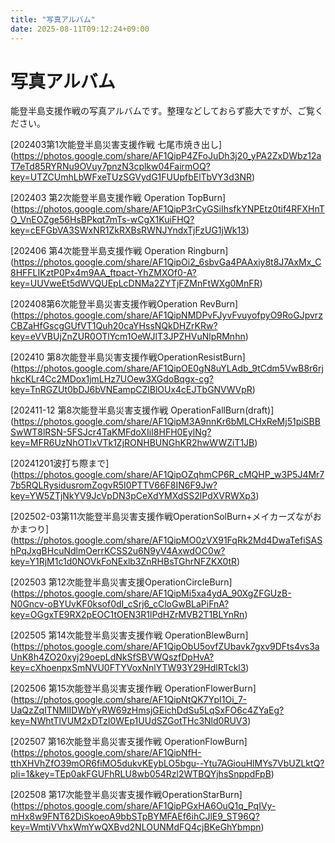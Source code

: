 ```yaml
---
title: "写真アルバム"
date: 2025-08-11T09:12:24+09:00
---
```


# 写真アルバム

能登半島支援作戦の写真アルバムです。整理などしておらず膨大ですが、ご覧ください。


[202403第1次能登半島災害支援作戦 七尾市焼き出し]
(https://photos.google.com/share/AF1QipP4ZFoJuDh3j20_yPA2ZxDWbz12aT7eTd85RYRNu9OVuy7pnzN3cplkw04FairmOQ?key=UTZCUmhLbWFxeTUzSGVydG1FUUpfbElTbVY3d3NR)

[202403 第2次能登半島支援作戦 Operation TopBurn]
(https://photos.google.com/share/AF1QipP3rCyGSiIhsfkYNPEtz0tif4RFXHnTO_VnEOZge56HsBPkqt7mTs-wCgX1KuiFHQ?key=cEFGbVA3SWxNR1ZkRXBsRWNJYndxTjFzUG1jWk13)


[202406 第4次能登半島支援作戦 Operation Ringburn]
(https://photos.google.com/share/AF1QipOi2_6sbvGa4PAAxiy8t8J7AxMx_C8HFFLIKztP0Px4m9AA_ftpact-YhZMXOf0-A?key=UUVweEt5dWVQUEpLcDNMa2ZYTjFZMnFtWXg0MnFR)

[202408第6次能登半島災害支援作戦Operation RevBurn]
(https://photos.google.com/share/AF1QipNMDPvFJyvFvuyofpyO9RoGJpvrzCBZaHfGscgGUfVT1Quh20caYHssNQkDHZrKRw?key=eVVBUjZnZUR0OTlYcm1OeWJlT3JPZHVuNlpRMnhn)

[202410 第8次能登半島災害支援作戦OperationResistBurn]
(https://photos.google.com/share/AF1QipOE0gN8uYLAdb_9tCdm5VwB8r6rjhkcKLr4Cc2MDox1jmLHz7UOew3XGdoBqgx-cg?key=TnRGZUt0bDJ6bVNEampCZlBlOUx4cEJTbGNVWVpR)

[202411-12  第8次能登半島災害支援作戦 OperationFallBurn(draft)]
(https://photos.google.com/share/AF1QipM3A9nnKr6bMLCHxReMj51piSBBSwWT8lRSN-5FSJcr4TaKMFdoXIiI8HFH0EylNg?key=MFR6UzNhOTlxVTk1ZjRONHBUNGhKR2hwWWZiT1JB)

[20241201波打ち際まで]
(https://photos.google.com/share/AF1QipOZqhmCP6R_cMQHP_w3P5J4Mr77b5RQLRysidusromZogvR5I0PTTV66F8IN6F9Jw?key=YW5ZTjNkYV9JcVpDN3pCeXdYMXdSS2lPdXVRWXp3)

[202502-03第11次能登半島災害支援作戦OperationSolBurn+メイカーズながおかまつり]
(https://photos.google.com/share/AF1QipMO0zVX91FqRk2Md4DwaTefiSAShPqJxgBHcuNdlmOerrKCSS2u6N9yV4AxwdOC0w?key=Y1RjM1c1d0NOVkFoNExlb3ZnRHBsTGhrNFZKX0tR)

[202503 第12次能登半島災害支援OperationCircleBurn]
(https://photos.google.com/share/AF1QipMi5xa4ydA_90XgZFGUzB-N0Gncv-oBYUvKF0ksof0dI_cSrj6_cCloGwBLaPiFnA?key=OGgxTE9RX2pEOC1tOEN3R1lPdHZrMVB2T1BLYnRn)

[202505 第14次能登半島災害支援作戦 OperationBlewBurn]
(https://photos.google.com/share/AF1QipObU5ovfZUbavk7gxv9DFts4vs3aUnK8h4ZO20xyj29oepLdNkSfSBVWQszfDpHvA?key=cXhoenpxSmNVU0FTYVoxNnlYTW93Y29HdlRTckl3)

[202506 第15次能登半島災害支援作戦 OperationFlowerBurn]
(https://photos.google.com/share/AF1QipNtQK7YpI1Oi_7-UaQzZqITNMlIDWbYyRW69zHmsjGEichDdSu5LqSxFO6c4ZYaEg?key=NWhtTlVUM2xDTzI0WEp1UUdSZGotTHc3Nld0RUV3)

[202507 第16次能登半島災害支援作戦 OperationFlowBurn]
(https://photos.google.com/share/AF1QipNfH-tthXHVhZfO39mOR6fiMO5dukvKEybLO5bgu--Ytu7AGiouHlMYs7VbUZLktQ?pli=1&key=TEp0akFGUFhRLU8wb054Rzl2WTBQYjhsSnppdFpB)

[202508 第17次能登半島災害支援作戦OperationStarBurn]
(https://photos.google.com/share/AF1QipPGxHA6OuQ1q_PqIVy-mHx8w9FNT62DiSkoeoA9bbSTpBYMFAEf6ihCJlE9_ST96Q?key=WmtiVVhxWmYwQXBvd2NLOUNMdFQ4cjBKeGhYbmpn)
